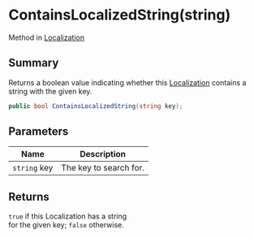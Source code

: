 # ContainsLocalizedString(string)

Method in [Localization](yarn.unity.localization.md)

## Summary

Returns a boolean value indicating whether this [Localization](yarn.unity.localization.md) contains a string with the given key.

```csharp
public bool ContainsLocalizedString(string key);
```

## Parameters

| Name         | Description            |
| ------------ | ---------------------- |
| `string` key | The key to search for. |

## Returns

`true` if this Localization has a string\
for the given key; `false` otherwise.
